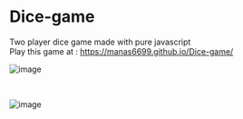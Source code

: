 # Dice-game
Two player dice game made with pure javascript <br>
Play this game at : 
https://manas6699.github.io/Dice-game/


![image](https://user-images.githubusercontent.com/78929050/163526496-402d1c17-a0f9-4017-9019-fecd862abb19.png)

<br>

![image](https://user-images.githubusercontent.com/78929050/163526569-af1016ab-0a0e-4eb7-9da8-9ce28d163a28.png)
